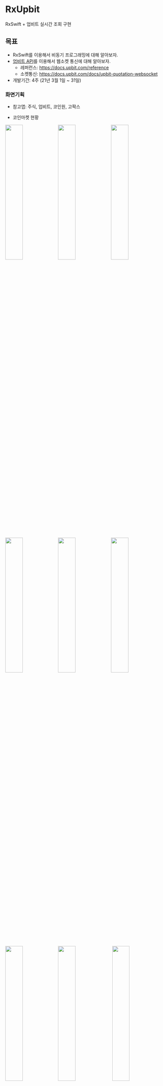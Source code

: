 # RxUpbit
RxSwift + 업비트 실시간 조회 구현

## 목표
- RxSwift를 이용해서 비동기 프로그래밍에 대해 알아보자.
- [업비트 API](https://docs.upbit.com/reference#%EC%A0%84%EC%B2%B4-%EA%B3%84%EC%A2%8C-%EC%A1%B0%ED%9A%8C)를 이용해서 웹소켓 통신에 대해 알아보자.
    - 레퍼런스: https://docs.upbit.com/reference
    - 소켓통신: https://docs.upbit.com/docs/upbit-quotation-websocket
- 개발기간: 4주 (21년 3월 1일 ~ 31일)

### 화면기획
- 참고앱: 주식, 업비트, 코인원, 고팍스

- 코인마켓 현황

<img src="https://user-images.githubusercontent.com/20768506/109131414-22f1be00-7796-11eb-94ca-0aabedee4388.PNG" width="33%"><img src="https://user-images.githubusercontent.com/20768506/109131428-24bb8180-7796-11eb-9454-e8664708b6af.PNG" width="33%"><img src="https://user-images.githubusercontent.com/20768506/109131429-25541800-7796-11eb-976e-7716e3564d09.PNG" width="33%">

<img src="https://user-images.githubusercontent.com/20768506/109131381-1bcab000-7796-11eb-88d8-65fa2bbbf9ed.PNG" width="33%"><img src="https://user-images.githubusercontent.com/20768506/109131401-208f6400-7796-11eb-9b42-cc429c3476b4.PNG" width="33%"><img src="https://user-images.githubusercontent.com/20768506/109131407-2127fa80-7796-11eb-8dc6-3c7d3880f3e2.PNG" width="33%">
<img src="https://user-images.githubusercontent.com/20768506/109131411-21c09100-7796-11eb-8e61-03dec4c66fe6.PNG" width="33%"><img src="https://user-images.githubusercontent.com/20768506/109131417-238a5480-7796-11eb-8bfb-6bded65ada75.PNG" width="33%">
<img src="https://user-images.githubusercontent.com/20768506/109131426-2422eb00-7796-11eb-999d-7107d25aa36f.PNG" width="33%">
<img src="https://user-images.githubusercontent.com/20768506/109131431-25ecae80-7796-11eb-99f3-327c318dc8aa.PNG" width="33%">


### 개발스펙
- 사용 라이브러리: RxSwift, RxCocoa, RxMoya, ReactorKit, RxStarscream?
- 아키텍처: MVVM? VIP? RIBs?

